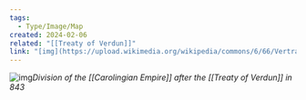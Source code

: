 ```yaml
---
tags:
  - Type/Image/Map
created: 2024-02-06
related: "[[Treaty of Verdun]]"
link: "[img](https://upload.wikimedia.org/wikipedia/commons/6/66/Vertrag_von_Verdun_en.svg)"
---
```

![img](https://upload.wikimedia.org/wikipedia/commons/6/66/Vertrag_von_Verdun_en.svg)*Division of the [[Carolingian Empire]] after the [[Treaty of Verdun]] in 843*